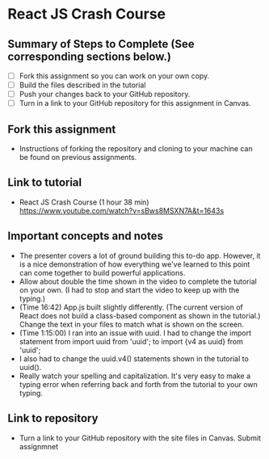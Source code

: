 # React JS Crash Course

## Summary of Steps to Complete (See corresponding sections below.)
- [ ] Fork this assignment so you can work on your own copy.
- [ ] Build the files described in the tutorial
- [ ] Push your changes back to your GitHub repository.
- [ ] Turn in a link to your GitHub repository for this assignment in Canvas.

## Fork this assignment

* Instructions of forking the repository and cloning to your machine can be found on previous assignments.

## Link to tutorial

* React JS Crash Course (1 hour 38 min) https://www.youtube.com/watch?v=sBws8MSXN7A&t=1643s

## Important concepts and notes

* The presenter covers a lot of ground building this to-do app. However, it is a nice demonstration of how everything we've learned to this point can come together to build powerful applications.
* Allow about double the time shown in the video to complete the tutorial on your own. (I had to stop and start the video to keep up with the typing.)
* (Time 16:42) App.js built slightly differently. (The current version of React does not build a class-based component as shown in the tutorial.) Change the text in your files to match what is shown on the screen.
* (Time 1:15:00) I ran into an issue with uuid. I had to change the import statement from import uuid from 'uuid'; to import {v4 as uuid} from 'uuid';
* I also had to change the uuid.v4() statements shown in the tutorial to uuid().
* Really watch your spelling and capitalization. It's very easy to make a typing error when referring back and forth from the tutorial to your own typing.

## Link to repository

* Turn a link to your GitHub repository with the site files in Canvas.
Submit assignmnet